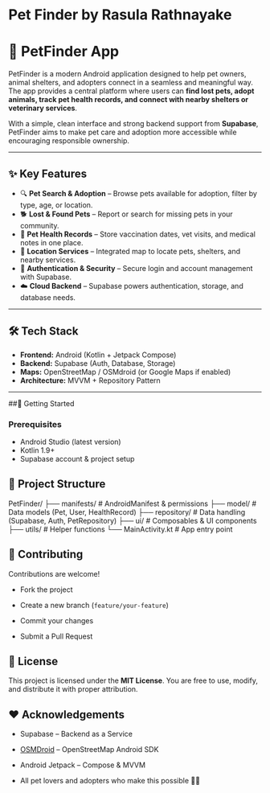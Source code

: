 # Pet Finder by Rasula Rathnayake

# 🐾 PetFinder App

PetFinder is a modern Android application designed to help pet owners, animal shelters, and adopters connect in a seamless and meaningful way. The app provides a central platform where users can **find lost pets, adopt animals, track pet health records, and connect with nearby shelters or veterinary services**.

With a simple, clean interface and strong backend support from **Supabase**, PetFinder aims to make pet care and adoption more accessible while encouraging responsible ownership.

---

## ✨ Key Features

- 🔍 **Pet Search & Adoption** – Browse pets available for adoption, filter by type, age, or location.
- 🐕 **Lost & Found Pets** – Report or search for missing pets in your community.
- 📝 **Pet Health Records** – Store vaccination dates, vet visits, and medical notes in one place.
- 📍 **Location Services** – Integrated map to locate pets, shelters, and nearby services.
- 🔐 **Authentication & Security** – Secure login and account management with Supabase.
- ☁️ **Cloud Backend** – Supabase powers authentication, storage, and database needs.

---

## 🛠️ Tech Stack

- **Frontend:** Android (Kotlin + Jetpack Compose)
- **Backend:** Supabase (Auth, Database, Storage)
- **Maps:** OpenStreetMap / OSMdroid (or Google Maps if enabled)
- **Architecture:** MVVM + Repository Pattern

---

##🚀 Getting Started

### Prerequisites
- Android Studio (latest version)
- Kotlin 1.9+
- Supabase account & project setup


## 📂 Project Structure
PetFinder/
├── manifests/            # AndroidManifest & permissions
├── model/                # Data models (Pet, User, HealthRecord)
├── repository/           # Data handling (Supabase, Auth, PetRepository)
├── ui/                   # Composables & UI components
├── utils/                # Helper functions
└── MainActivity.kt       # App entry point

## 🤝 Contributing

Contributions are welcome!

-   Fork the project

-   Create a new branch (`feature/your-feature`)

-   Commit your changes

-   Submit a Pull Request

## 📜 License

This project is licensed under the **MIT License**. You are free to use, modify, and distribute it with proper attribution.

## ❤️ Acknowledgements

-   Supabase – Backend as a Service

-   [OSMDroid](https://github.com/osmdroid/osmdroid?utm_source=chatgpt.com) – OpenStreetMap Android SDK

-   Android Jetpack – Compose & MVVM

-   All pet lovers and adopters who make this possible 🐶🐱